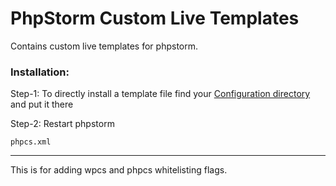 # PhpStorm Custom Live Templates

Contains custom live templates for phpstorm.

### **Installation:**

Step-1: To directly install a template file find your [Configuration directory](https://www.jetbrains.com/help/phpstorm/tuning-phpstorm.html#config-directory) and put it there

Step-2: Restart phpstorm



`phpcs.xml`

---

This is for adding wpcs and phpcs whitelisting flags.